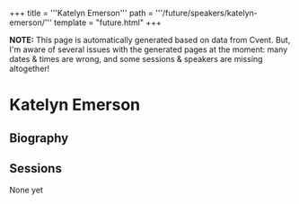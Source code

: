 +++
title = '''Katelyn Emerson'''
path = '''/future/speakers/katelyn-emerson/'''
template = "future.html"
+++

<p class="todo">
<strong>NOTE:</strong> This page is automatically generated based on data from Cvent.
But, I'm aware of several issues with the generated pages at the moment:
many dates & times are wrong, and some sessions & speakers are missing altogether!
</p>

<h1>Katelyn Emerson</h1>
<h2>Biography</h2>
<p></p>
<h2>Sessions</h2>
<p>None yet</p>

